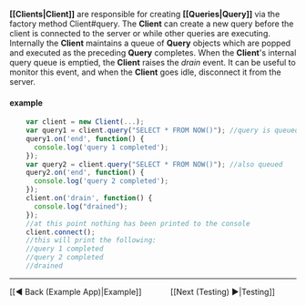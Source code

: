 __[[Clients|Client]]__ are responsible for creating __[[Queries|Query]]__ via the factory method Client#query.  The __Client__ can create a new query before the client is connected to the server or while other queries are executing.  Internally the __Client__ maintains a queue of __Query__ objects which are popped and executed as the preceding __Query__ completes.  When the __Client__'s internal query queue is emptied, the __Client__ raises the _drain_ event.  It can be useful to monitor this event, and when the __Client__ goes idle, disconnect it from the server.  

#### example
```javascript
    var client = new Client(...);
    var query1 = client.query("SELECT * FROM NOW()"); //query is queued.  client is not connected
    query1.on('end', function() {
      console.log('query 1 completed');
    });
    var query2 = client.query("SELECT * FROM NOW()"); //also queued
    query2.on('end', function() {
      console.log('query 2 completed');
    });
    client.on('drain', function() {
      console.log("drained");
    });
    //at this point nothing has been printed to the console
    client.connect();
    //this will print the following:
    //query 1 completed
    //query 2 completed
    //drained
```

***
[[◄ Back (Example App)|Example]] `      ` [[Next (Testing) ►|Testing]]